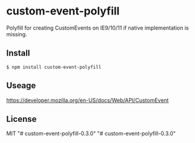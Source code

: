 # custom-event-polyfill

Polyfill for creating CustomEvents on IE9/10/11 if native implementation is missing.

## Install

```
$ npm install custom-event-polyfill
```

## Useage 

https://developer.mozilla.org/en-US/docs/Web/API/CustomEvent

## License

MIT "# custom-event-polyfill-0.3.0" 
"# custom-event-polyfill-0.3.0" 
